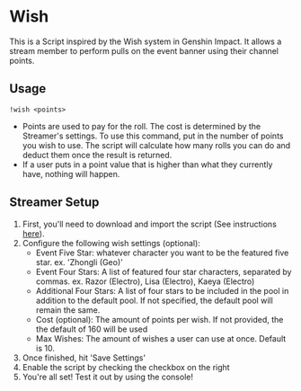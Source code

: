 # Wish
This is a Script inspired by the Wish system in Genshin Impact. It allows a stream member to perform pulls on the event banner using their channel points.

## Usage
`!wish <points>`

- Points are used to pay for the roll. The cost is determined by the Streamer's settings. To use this command, put in the number of points you wish to use. The script will calculate how many rolls you can do and deduct them once the result is returned. 
- If a user puts in a point value that is higher than what they currently have, nothing will happen. 

## Streamer Setup
1. First, you'll need to download and import the script (See instructions [here](../README.md#how-to-download-and-install-a-script)).
2. Configure the following wish settings (optional):
    - Event Five Star: whatever character you want to be the featured five star. ex. 'Zhongli (Geo)'
    - Event Four Stars: A list of featured four star characters, separated by commas. ex. Razor (Electro), Lisa (Electro), Kaeya (Electro)
    - Additional Four Stars: A list of four stars to be included in the pool in addition to the default pool. If not specified, the default pool will remain the same.
    - Cost (optional): The amount of points per wish. If not provided, the the default of 160 will be used
    - Max Wishes: The amount of wishes a user can use at once. Default is 10.
3. Once finished, hit 'Save Settings'
4. Enable the script by checking the checkbox on the right
5. You're all set! Test it out by using the console!